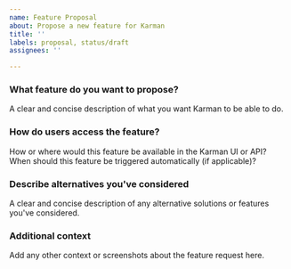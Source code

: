 ```yaml
---
name: Feature Proposal
about: Propose a new feature for Karman
title: ''
labels: proposal, status/draft
assignees: ''

---
```


### What feature do you want to propose?
A clear and concise description of what you want Karman to be able to do.

### How do users access the feature?
How or where would this feature be available in the Karman UI or API? When should this feature be triggered automatically (if applicable)?

### Describe alternatives you've considered
A clear and concise description of any alternative solutions or features you've considered.

### Additional context
Add any other context or screenshots about the feature request here.

<!--
### Implementation Considerations
If this proposal is promising maintainers may add implementation considerations. If you are a contributor you can write something here, too.
-->
